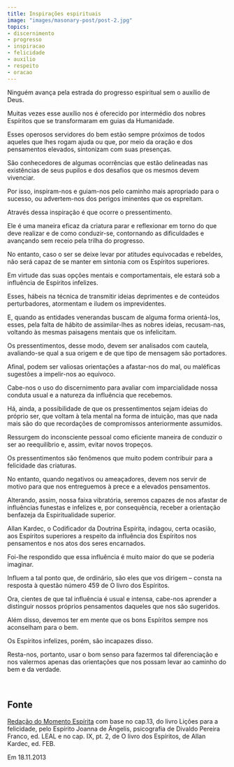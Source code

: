 ```yaml
---
title: Inspirações espirituais
image: "images/masonary-post/post-2.jpg"
topics: 
- discernimento
- progresso
- inspiracao
- felicidade
- auxilio
- respeito
- oracao
---
```


Ninguém avança pela estrada do progresso espiritual sem o auxílio de Deus.

Muitas vezes esse auxílio nos é oferecido por intermédio dos nobres Espíritos
que se transformaram em guias da Humanidade.

Esses operosos servidores do bem estão sempre próximos de todos aqueles que
lhes rogam ajuda ou que, por meio da oração e dos pensamentos elevados,
sintonizam com suas presenças.

São conhecedores de algumas ocorrências que estão delineadas nas existências de
seus pupilos e dos desafios que os mesmos devem vivenciar.

Por isso, inspiram-nos e guiam-nos pelo caminho mais apropriado para o sucesso,
ou advertem-nos dos perigos iminentes que os espreitam.

Através dessa inspiração é que ocorre o pressentimento.

Ele é uma maneira eficaz da criatura parar e reflexionar em torno do que deve
realizar e de como conduzir-se, contornando as dificuldades e avançando sem
receio pela trilha do progresso.

No entanto, caso o ser se deixe levar por atitudes equivocadas e rebeldes, não
será capaz de se manter em sintonia com os Espíritos superiores.

Em virtude das suas opções mentais e comportamentais, ele estará sob a
influência de Espíritos infelizes.

Esses, hábeis na técnica de transmitir ideias deprimentes e de conteúdos
perturbadores, atormentam e iludem os imprevidentes.

E, quando as entidades venerandas buscam de alguma forma orientá-los, esses,
pela falta de hábito de assimilar-lhes as nobres ideias, recusam-nas, voltando
às mesmas paisagens mentais que os infelicitam.

Os pressentimentos, desse modo, devem ser analisados com cautela, avaliando-se
qual a sua origem e de que tipo de mensagem são portadores.

Afinal, podem ser valiosas orientações a afastar-nos do mal, ou maléficas
sugestões a impelir-nos ao equívoco.

Cabe-nos o uso do discernimento para avaliar com imparcialidade nossa conduta
usual e a natureza da influência que recebemos.

Há, ainda, a possibilidade de que os pressentimentos sejam ideias do próprio
ser, que voltam à tela mental na forma de intuição, mas que nada mais são do
que recordações de compromissos anteriormente assumidos.

Ressurgem do inconsciente pessoal como eficiente maneira de conduzir o ser ao
reequilíbrio e, assim, evitar novos tropeços.

Os pressentimentos são fenômenos que muito podem contribuir para a felicidade
das criaturas.

No entanto, quando negativos ou ameaçadores, devem nos servir de motivo para
que nos entreguemos à prece e a elevados pensamentos.

Alterando, assim, nossa faixa vibratória, seremos capazes de nos afastar de
influências funestas e infelizes e, por consequência, receber a orientação
benfazeja da Espiritualidade superior.

Allan Kardec, o Codificador da Doutrina Espírita, indagou, certa ocasião, aos
Espíritos superiores a respeito da influência dos Espíritos nos pensamentos e
nos atos dos seres encarnados.

Foi-lhe respondido que essa influência é muito maior do que se poderia
imaginar.

Influem a tal ponto que, de ordinário, são eles que vos dirigem – consta na
resposta à questão número 459 de O livro dos Espíritos.

Ora, cientes de que tal influência é usual e intensa, cabe-nos aprender a
distinguir nossos próprios pensamentos daqueles que nos são sugeridos.

Além disso, devemos ter em mente que os bons Espíritos sempre nos aconselham
para o bem.

Os Espíritos infelizes, porém, são incapazes disso.

Resta-nos, portanto, usar o bom senso para fazermos tal diferenciação e nos
valermos apenas das orientações que nos possam levar ao caminho do bem e da
verdade.

 
## Fonte
[Redação do Momento Espírita](http://momento.com.br/pt/ler_texto.php?id=3980)
com base no cap.13, do livro Lições para a felicidade, 
pelo Espírito Joanna de Ângelis,
psicografia de Divaldo Pereira Franco, ed. LEAL e no cap. IX,
pt. 2, de O livro dos Espíritos, de Allan Kardec, ed. FEB.

Em 18.11.2013
